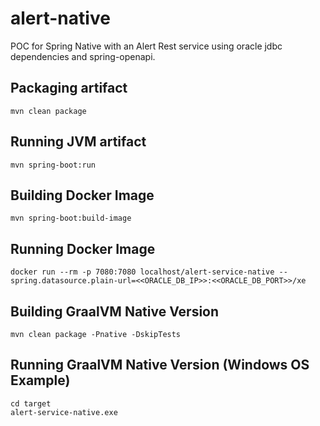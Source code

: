 # alert-native

POC for Spring Native with an Alert Rest service using oracle jdbc dependencies and spring-openapi.

## Packaging artifact

```console
mvn clean package
```

## Running JVM artifact
```console
mvn spring-boot:run
```

## Building Docker Image
```console
mvn spring-boot:build-image
```

## Running Docker Image
```console
docker run --rm -p 7080:7080 localhost/alert-service-native --spring.datasource.plain-url=<<ORACLE_DB_IP>>:<<ORACLE_DB_PORT>>/xe
```

## Building GraalVM Native Version
```console
mvn clean package -Pnative -DskipTests
```

## Running GraalVM Native Version (Windows OS Example)
```console
cd target
alert-service-native.exe
```
